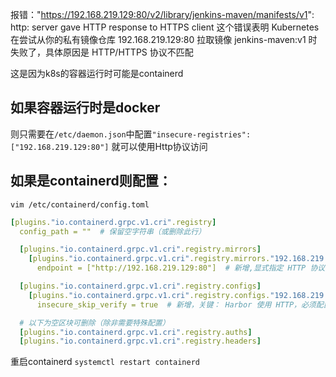 报错："https://192.168.219.129:80/v2/library/jenkins-maven/manifests/v1": http: server gave HTTP response to HTTPS client
这个错误表明 Kubernetes 在尝试从你的私有镜像仓库 192.168.219.129:80 拉取镜像 jenkins-maven:v1 时失败了，具体原因是 HTTP/HTTPS 协议不匹配

这是因为k8s的容器运行时可能是containerd  

## 如果容器运行时是docker  
则只需要在`/etc/daemon.json`中配置`"insecure-registries": ["192.168.219.129:80"]` 就可以使用Http协议访问   

## 如果是containerd则配置：  
`vim /etc/containerd/config.toml`  
```yaml
[plugins."io.containerd.grpc.v1.cri".registry]
  config_path = ""  # 保留空字符串（或删除此行）

  [plugins."io.containerd.grpc.v1.cri".registry.mirrors]
    [plugins."io.containerd.grpc.v1.cri".registry.mirrors."192.168.219.129:80"] #新增,仓库地址
      endpoint = ["http://192.168.219.129:80"]  # 新增,显式指定 HTTP 协议

  [plugins."io.containerd.grpc.v1.cri".registry.configs]
    [plugins."io.containerd.grpc.v1.cri".registry.configs."192.168.219.129:80".tls] #新增
      insecure_skip_verify = true  # 新增，关键： Harbor 使用 HTTP，必须配置来跳过TLS证书验证

  # 以下为空区块可删除（除非需要特殊配置）
  [plugins."io.containerd.grpc.v1.cri".registry.auths]
  [plugins."io.containerd.grpc.v1.cri".registry.headers]
```
重启containerd `systemctl restart containerd` 
